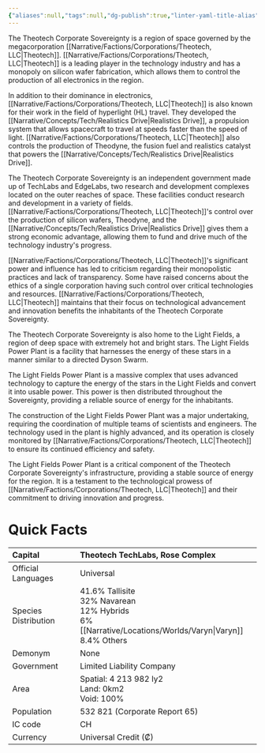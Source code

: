 ```yaml
---
{"aliases":null,"tags":null,"dg-publish":true,"linter-yaml-title-alias":"Quick Facts","permalink":"/narrative/locations/theotech-corporate-sovereignty/","dgPassFrontmatter":true}
---
```



The Theotech Corporate Sovereignty is a region of space governed by the megacorporation [[Narrative/Factions/Corporations/Theotech, LLC\|Theotech]]. [[Narrative/Factions/Corporations/Theotech, LLC\|Theotech]] is a leading player in the technology industry and has a monopoly on silicon wafer fabrication, which allows them to control the production of all electronics in the region.

In addition to their dominance in electronics, [[Narrative/Factions/Corporations/Theotech, LLC\|Theotech]] is also known for their work in the field of hyperlight (HL) travel. They developed the [[Narrative/Concepts/Tech/Realistics Drive\|Realistics Drive]], a propulsion system that allows spacecraft to travel at speeds faster than the speed of light. [[Narrative/Factions/Corporations/Theotech, LLC\|Theotech]] also controls the production of Theodyne, the fusion fuel and realistics catalyst that powers the [[Narrative/Concepts/Tech/Realistics Drive\|Realistics Drive]].

The Theotech Corporate Sovereignty is an independent government made up of TechLabs and EdgeLabs, two research and development complexes located on the outer reaches of space. These facilities conduct research and development in a variety of fields. [[Narrative/Factions/Corporations/Theotech, LLC\|Theotech]]'s control over the production of silicon wafers, Theodyne, and the [[Narrative/Concepts/Tech/Realistics Drive\|Realistics Drive]] gives them a strong economic advantage, allowing them to fund and drive much of the technology industry's progress.

[[Narrative/Factions/Corporations/Theotech, LLC\|Theotech]]'s significant power and influence has led to criticism regarding their monopolistic practices and lack of transparency. Some have raised concerns about the ethics of a single corporation having such control over critical technologies and resources. [[Narrative/Factions/Corporations/Theotech, LLC\|Theotech]] maintains that their focus on technological advancement and innovation benefits the inhabitants of the Theotech Corporate Sovereignty.

The Theotech Corporate Sovereignty is also home to the Light Fields, a region of deep space with extremely hot and bright stars. The Light Fields Power Plant is a facility that harnesses the energy of these stars in a manner similar to a directed Dyson Swarm.

The Light Fields Power Plant is a massive complex that uses advanced technology to capture the energy of the stars in the Light Fields and convert it into usable power. This power is then distributed throughout the Sovereignty, providing a reliable source of energy for the inhabitants.

The construction of the Light Fields Power Plant was a major undertaking, requiring the coordination of multiple teams of scientists and engineers. The technology used in the plant is highly advanced, and its operation is closely monitored by [[Narrative/Factions/Corporations/Theotech, LLC\|Theotech]] to ensure its continued efficiency and safety.

The Light Fields Power Plant is a critical component of the Theotech Corporate Sovereignty's infrastructure, providing a stable source of energy for the region. It is a testament to the technological prowess of [[Narrative/Factions/Corporations/Theotech, LLC\|Theotech]] and their commitment to driving innovation and progress.

# Quick Facts

|    Capital                 |    Theotech TechLabs, Rose Complex<br>                                                                                                                                                      |
|:---------------------------|:--------------------------------------------------------------------------------------------------------------------------------------------------------------------------------------------|
|    Official Languages      |    Universal                                                                                                                                                                                |
|    Species Distribution    | <div>41.6% Tallisite&nbsp;</div><div>32% Navarean</div><div>12% Hybrids&nbsp;</div><div>6% [[Narrative/Locations/Worlds/Varyn\|Varyn]]&nbsp;</div><div>8.4% Others<br> </div>                                                     |
|    Demonym                 | None                                                                                                                                                                                        |
|    Government              |    Limited Liability Company                                                                                                                                                                |
|    Area                    | Spatial: 4 213 982 ly2&nbsp;<div>Land: 0km2&nbsp;</div><div>Void: 100%<br>                                                                               </div>                             |
|    Population              |                                                                                                                                                               532 821 (Corporate Report 65) |
|    IC code                 |    CH                                                                                                                                                                                       |
|    Currency                |  Universal Credit (₡)                                                                                                                                                                       |  